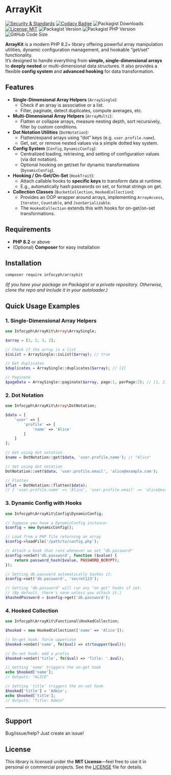 # ArrayKit

[![Security & Standards](https://github.com/infocyph/arraykit/actions/workflows/build.yml/badge.svg)](https://github.com/infocyph/arraykit/actions/workflows/build.yml)
[![Codacy Badge](https://app.codacy.com/project/badge/Grade/955ce7fb105f4243a018e701f76ebf44)](https://app.codacy.com/gh/infocyph/ArrayKit/dashboard?utm_source=gh&utm_medium=referral&utm_content=&utm_campaign=Badge_grade)
![Packagist Downloads](https://img.shields.io/packagist/dt/infocyph/arraykit?color=green&link=https%3A%2F%2Fpackagist.org%2Fpackages%2Finfocyph%2Farraykit)
[![License: MIT](https://img.shields.io/badge/License-MIT-green.svg)](https://opensource.org/licenses/MIT)
![Packagist Version](https://img.shields.io/packagist/v/infocyph/arraykit)
![Packagist PHP Version](https://img.shields.io/packagist/dependency-v/infocyph/arraykit/php)
![GitHub Code Size](https://img.shields.io/github/languages/code-size/infocyph/arraykit)

**ArrayKit** is a modern PHP 8.2+ library offering powerful array manipulation utilities, dynamic configuration management, and hookable “get/set” functionality.  
It’s designed to handle everything from **simple, single-dimensional arrays** to **deeply nested** or multi-dimensional data structures. It also provides a flexible **config system** and **advanced hooking** for data transformation.

## Features

- **Single-Dimensional Array Helpers** (`ArraySingle`):
    - Check if an array is associative or a list.
    - Filter, paginate, detect duplicates, compute averages, etc.
- **Multi-Dimensional Array Helpers** (`ArrayMulti`):
    - Flatten or collapse arrays, measure nesting depth, sort recursively, filter by custom conditions.
- **Dot Notation Utilities** (`DotNotation`):
    - Flatten/expand arrays using “dot” keys (e.g. `user.profile.name`).
    - Get, set, or remove nested values via a simple dotted key system.
- **Config System** (`Config`, `DynamicConfig`):
    - Centralized loading, retrieving, and setting of configuration values (via dot notation).
    - Optional hooking on get/set for dynamic transformations (`DynamicConfig`).
- **Hooking / On-Get/On-Set** (`HookTrait`):
    - Attach callable hooks to **specific keys** to transform data at runtime.
    - E.g., automatically hash passwords on set, or format strings on get.
- **Collection Classes** (`BucketCollection`, `HookedCollection`):
    - Provides an OOP wrapper around arrays, implementing `ArrayAccess`, `Iterator`, `Countable`, and `JsonSerializable`.
    - The `HookedCollection` extends this with hooks for on-get/on-set transformations.

## Requirements

- **PHP 8.2** or above
- (Optional) **Composer** for easy installation

## Installation

```bash
composer require infocyph/arraykit
```

*(If you have your package on Packagist or a private repository. Otherwise, clone the repo and include it in your autoloader.)*

## Quick Usage Examples

### 1. Single-Dimensional Array Helpers

```php
use Infocyph\ArrayKit\Array\ArraySingle;

$array = [1, 2, 3, 2];

// Check if the array is a list
$isList = ArraySingle::isList($array); // true

// Get duplicates
$duplicates = ArraySingle::duplicates($array); // [2]

// Paginate
$pageData = ArraySingle::paginate($array, page:1, perPage:2); // [1, 2]
```

### 2. Dot Notation

```php
use Infocyph\ArrayKit\Array\DotNotation;

$data = [
    'user' => [
        'profile' => [
            'name' => 'Alice'
        ]
    ]
];

// Get using dot notation
$name = DotNotation::get($data, 'user.profile.name'); // "Alice"

// Set using dot notation
DotNotation::set($data, 'user.profile.email', 'alice@example.com');

// Flatten
$flat = DotNotation::flatten($data);
// [ 'user.profile.name' => 'Alice', 'user.profile.email' => 'alice@example.com' ]
```

### 3. Dynamic Config with Hooks

```php
use Infocyph\ArrayKit\Config\DynamicConfig;

// Suppose you have a DynamicConfig instance:
$config = new DynamicConfig();

// Load from a PHP file returning an array
$config->loadFile('/path/to/config.php');

// Attach a hook that runs whenever we set "db.password"
$config->onSet('db.password', function ($value) {
    return password_hash($value, PASSWORD_BCRYPT);
});

// Setting db.password automatically hashes it:
$config->set('db.password', 'secret123');

// Getting "db.password" will run any "on get" hooks if set.
// (By default, there's none unless you attach it.)
$hashedPassword = $config->get('db.password');
```

### 4. Hooked Collection

```php
use Infocyph\ArrayKit\Functional\HookedCollection;

$hooked = new HookedCollection(['name' => 'Alice']);

// On-get hook: force uppercase
$hooked->onGet('name', fn($val) => strtoupper($val));

// On-set hook: add a prefix
$hooked->onSet('title', fn($val) => 'Title: '.$val);

// Getting 'name' triggers the on-get hook
echo $hooked['name']; 
// Outputs: "ALICE"

// Setting 'title' triggers the on-set hook
$hooked['title'] = 'Admin'; 
echo $hooked['title']; 
// Outputs: "Title: Admin"
```

---

## Support

Bug/issue/help? Just create an issue!

## License

This library is licensed under the **MIT License**—feel free to use it in personal or commercial projects. See the [LICENSE](LICENSE) file for details.